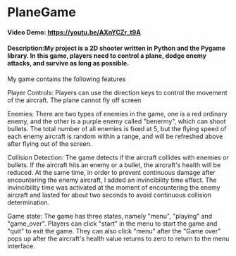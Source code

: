 # PlaneGame
#### Video Demo:  <https://youtu.be/AXnYCZr_t9A>
#### Description:My project is a 2D shooter written in Python and the Pygame library. In this game, players need to control a plane, dodge enemy attacks, and survive as long as possible.

My game contains the following features

Player Controls: Players can use the direction keys to control the movement of the aircraft. The plane cannot fly off screen

Enemies: There are two types of enemies in the game, one is a red ordinary enemy, and the other is a purple enemy called "benermy", which can shoot bullets. The total number of all enemies is fixed at 5, but the flying speed of each enemy aircraft is random within a range, and will be refreshed above after flying out of the screen.

Collision Detection: The game detects if the aircraft collides with enemies or bullets. If the aircraft hits an enemy or a bullet, the aircraft's health will be reduced. At the same time, in order to prevent continuous damage after encountering the enemy aircraft, I added an invincibility time effect. The invincibility time was activated at the moment of encountering the enemy aircraft and lasted for about two seconds to avoid continuous collision determination.

Game state: The game has three states, namely "menu", "playing" and "game_over". Players can click "start" in the menu to start the game and "quit" to exit the game. They can also click "menu" after the "Game over" pops up after the aircraft's health value returns to zero to return to the menu interface.
